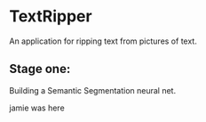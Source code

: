 # TextRipper
An application for ripping text from pictures of text.

## Stage one:
Building a Semantic Segmentation neural net.

jamie was here
